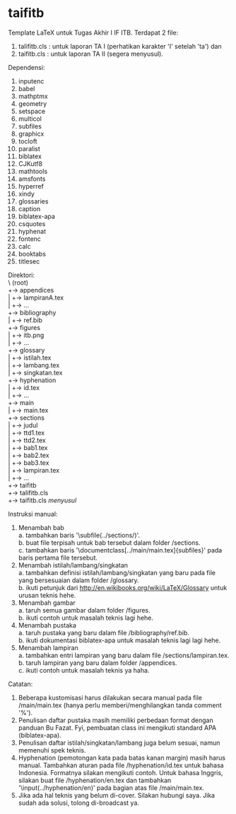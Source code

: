 taifitb
=======

Template LaTeX untuk Tugas Akhir I IF ITB. Terdapat 2 file:  
1. taIifitb.cls : untuk laporan TA I (perhatikan karakter 'I' setelah 'ta') dan  
2. taifitb.cls  : untuk laporan TA II (segera menyusul).  

Dependensi:  
1. inputenc  
2. babel  
3. mathptmx  
4. geometry  
5. setspace  
6. multicol  
7. subfiles  
8. graphicx  
9. tocloft  
10. paralist  
11. biblatex  
12. CJKutf8  
13. mathtools  
14. amsfonts  
15. hyperref  
16. xindy  
17. glossaries  
18. caption  
19. biblatex-apa  
20. csquotes  
21. hyphenat  
22. fontenc  
23. calc  
24. booktabs  
25. titlesec  

Direktori:  
\ (root)  
+-> appendices  
|   +-> lampiranA.tex  
|   +-> ...  
+-> bibliography  
|   +-> ref.bib  
+-> figures  
|   +-> itb.png  
|   +-> ...  
+-> glossary  
|   +-> istilah.tex  
|   +-> lambang.tex  
|   +-> singkatan.tex  
+-> hyphenation  
|   +-> id.tex  
|   +-> ...  
+-> main  
|   +-> main.tex  
+-> sections  
|   +-> judul  
|   +-> ttd1.tex  
|   +-> ttd2.tex  
|   +-> bab1.tex  
|   +-> bab2.tex  
|   +-> bab3.tex  
|   +-> lampiran.tex  
|   +-> ...  
+-> taifitb  
    +-> taIifitb.cls  
    +-> taifitb.cls *menyusul*  

Instruksi manual:  
1. Menambah bab  
   a. tambahkan baris '\subfile(../sections/<namafile>)'.  
   b. buat file terpisah untuk bab tersebut dalam folder /sections.  
   c. tambahkan baris '\documentclass[../main/main.tex]{subfiles}' pada baris pertama file tersebut.  
2. Menambah istilah/lambang/singkatan  
   a. tambahkan definisi istilah/lambang/singkatan yang baru pada file yang bersesuaian dalam folder /glossary.  
   b. ikuti petunjuk dari http://en.wikibooks.org/wiki/LaTeX/Glossary untuk urusan teknis hehe.  
3. Menambah gambar  
   a. taruh semua gambar dalam folder /figures.  
   b. ikuti contoh untuk masalah teknis lagi hehe.  
4. Menambah pustaka  
   a. taruh pustaka yang baru dalam file /bibliography/ref.bib.  
   b. ikuti dokumentasi biblatex-apa untuk masalah teknis lagi lagi hehe.  
5. Menambah lampiran  
   a. tambahkan entri lampiran yang baru dalam file /sections/lampiran.tex.  
   b. taruh lampiran yang baru dalam folder /appendices.  
   c. ikuti contoh untuk masalah teknis ya haha.  

Catatan:  
1. Beberapa kustomisasi harus dilakukan secara manual pada file /main/main.tex (hanya perlu memberi/menghilangkan tanda comment '%').  
2. Penulisan daftar pustaka masih memiliki perbedaan format dengan panduan Bu Fazat. Fyi, pembuatan class ini mengikuti standard APA (biblatex-apa).  
3. Penulisan daftar istilah/singkatan/lambang juga belum sesuai, namun memenuhi spek teknis.  
4. Hyphenation (pemotongan kata pada batas kanan margin) masih harus manual. Tambahkan aturan pada file /hyphenation/id.tex untuk bahasa Indonesia. Formatnya silakan mengikuti contoh. Untuk bahasa Inggris, silakan buat file /hyphenation/en.tex dan tambahkan '\input(../hyphenation/en)' pada bagian atas file /main/main.tex.  
5. Jika ada hal teknis yang belum di-cover. Silakan hubungi saya. Jika sudah ada solusi, tolong di-broadcast ya.  
